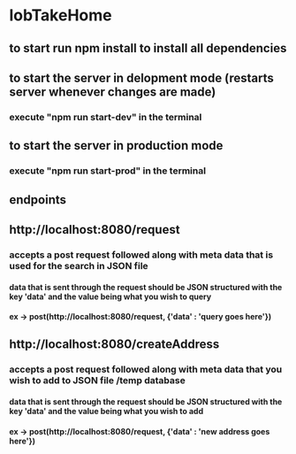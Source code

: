 # lobTakeHome

## to start run npm install to install all dependencies

## to start the server in delopment mode (restarts server whenever changes are made)
### execute "npm run start-dev" in the terminal
## to start the server in production mode
### execute "npm run start-prod" in the terminal

## endpoints

## http://localhost:8080/request

### accepts a post request followed along with meta data that is used for the search in JSON file
#### data that is sent through the request should be JSON structured with the key 'data' and the value being what you wish to query

#### ex -> post(http://localhost:8080/request, {'data' : 'query goes here'})

## http://localhost:8080/createAddress

### accepts a post request followed along with meta data that you wish to add to JSON file /temp database
#### data that is sent through the request should be JSON structured with the key 'data' and the value being what you wish to add

#### ex -> post(http://localhost:8080/request, {'data' : 'new address goes here'})



